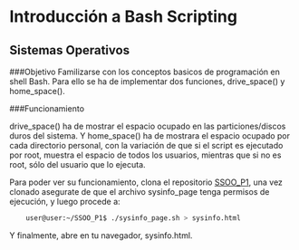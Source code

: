 Introducción a Bash Scripting
==========
Sistemas Operativos
------


###Objetivo
Familizarse con los conceptos basicos de programación en shell Bash. Para ello se ha de implementar dos funciones, drive_space() y home_space().

###Funcionamiento

drive_space() ha de mostrar el espacio ocupado en las particiones/discos duros del sistema. Y home_space() ha de mostrara el espacio ocupado por cada directorio personal, con la variación de que si el script es ejecutado por root, muestra el espacio de todos los usuarios, mientras que si no es root, sólo del usuario que lo ejecuta.

Para poder ver su funcionamiento, clona el repositorio [SSOO_P1], una vez clonado asegurate de que el archivo sysinfo_page tenga permisos de ejecución, y luego procede a:
          
```sh
	user@user:~/SSOO_P1$ ./sysinfo_page.sh > sysinfo.html
``` 

Y finalmente, abre en tu navegador, sysinfo.html.

[SSOO_P1]:https://github.com/alu0100700435/SSOO_P1.git